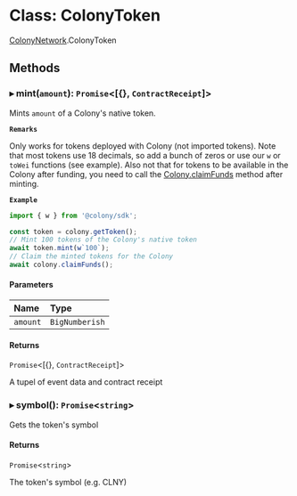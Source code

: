 # Class: ColonyToken

[ColonyNetwork](../modules/ColonyNetwork.md).ColonyToken

## Methods

### ▸ **mint**(`amount`): `Promise`<[{}, `ContractReceipt`]\>

Mints `amount` of a Colony's native token.

**`Remarks`**

Only works for tokens deployed with Colony (not imported tokens). Note that most tokens use 18 decimals, so add a bunch of zeros or use our `w` or `toWei` functions (see example). Also not that for tokens to be available in the Colony after funding, you need to call the [Colony.claimFunds](ColonyNetwork.Colony.md#claimfunds) method after minting.

**`Example`**

```typescript
import { w } from '@colony/sdk';

const token = colony.getToken();
// Mint 100 tokens of the Colony's native token
await token.mint(w`100`);
// Claim the minted tokens for the Colony
await colony.claimFunds();
```

#### Parameters

| Name | Type |
| :------ | :------ |
| `amount` | `BigNumberish` |

#### Returns

`Promise`<[{}, `ContractReceipt`]\>

A tupel of event data and contract receipt

### ▸ **symbol**(): `Promise`<`string`\>

Gets the token's symbol

#### Returns

`Promise`<`string`\>

The token's symbol (e.g. CLNY)
